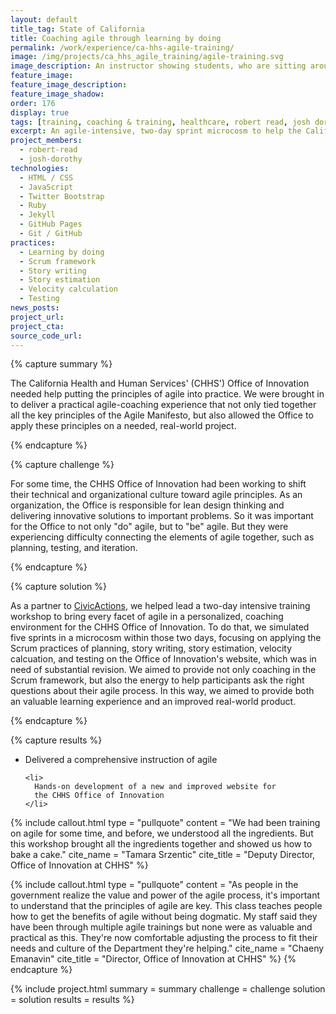 ```yaml
---
layout: default
title_tag: State of California
title: Coaching agile through learning by doing
permalink: /work/experience/ca-hhs-agile-training/
image: /img/projects/ca_hhs_agile_training/agile-training.svg
image_description: An instructor showing students, who are sitting around a table, how an agile board works.
feature_image:
feature_image_description:
feature_image_shadow:
order: 176
display: true
tags: [training, coaching & training, healthcare, robert read, josh dorothy]
excerpt: An agile-intensive, two-day sprint microcosm to help the California Health and Human Services learn how to put agile principles into practice.
project_members:
  - robert-read
  - josh-dorothy
technologies:
  - HTML / CSS
  - JavaScript
  - Twitter Bootstrap
  - Ruby
  - Jekyll
  - GitHub Pages
  - Git / GitHub
practices:
  - Learning by doing
  - Scrum framework
  - Story writing
  - Story estimation
  - Velocity calculation
  - Testing
news_posts:
project_url:
project_cta:
source_code_url:
---
```


{% capture summary %}
  <p>
    The California Health and Human Services' (CHHS') Office of Innovation
    needed help putting the principles of agile into practice. We were
    brought in to deliver a practical agile-coaching experience that not
    only tied together all the key principles of the Agile Manifesto, but also
    allowed the Office to apply these principles on a needed, real-world project.
  </p>
{% endcapture %}

{% capture challenge %}
  <p>
    For some time, the CHHS Office of Innovation had been working to shift their
    technical and organizational culture toward agile principles. As an
    organization, the Office is responsible for lean design thinking and
    delivering innovative solutions to important problems. So it was
    important for the Office to not only "do" agile, but to "be" agile. But
    they were experiencing difficulty connecting the elements of agile
    together, such as planning, testing, and iteration.
  </p>
{% endcapture %}

{% capture solution %}
  <p>
    As a partner to <a href="https://civicactions.com/">CivicActions</a>,
    we helped lead a two-day intensive
    training workshop to bring every facet of agile in a personalized,
    coaching environment for the CHHS Office of Innovation. To do that,
    we simulated five sprints in a microcosm within those two days,
    focusing on applying the Scrum practices of planning, story writing,
    story estimation, velocity calcuation, and testing on the Office of
    Innovation's website, which was in need of substantial revision.
    We aimed to provide not only coaching in the Scrum framework, but also
    the energy to help participants ask the right questions about their
    agile process. In this way, we aimed to provide both an valuable
    learning experience and an improved real-world product.
  </p>
{% endcapture %}

{% capture results %}
  <ul>
    <li>
      Delivered a comprehensive instruction of agile
    </li>

    <li>
      Hands-on development of a new and improved website for
      the CHHS Office of Innovation
    </li>
  </ul>

{% include callout.html
  type = "pullquote"
  content = "We had been training on agile for some time, and before, we understood all the ingredients. But this workshop brought all the ingredients together and showed us how to bake a cake."
  cite_name = "Tamara Srzentic"
  cite_title = "Deputy Director, Office of Innovation at CHHS"
%}

{% include callout.html
  type = "pullquote"
  content = "As people in the government realize the value and power of the agile process, it's important to understand that the principles of agile are key. This class teaches people how
      to get the benefits of agile without being dogmatic. My staff said they have been through multiple agile trainings but none were as valuable and practical as this. They're now
      comfortable adjusting the process to fit their needs and culture of the Department they're helping."
  cite_name = "Chaeny Emanavin"
  cite_title = "Director, Office of Innovation at CHHS"
%}
{% endcapture %}

{% include project.html
  summary = summary
  challenge = challenge
  solution = solution
  results = results
%}
